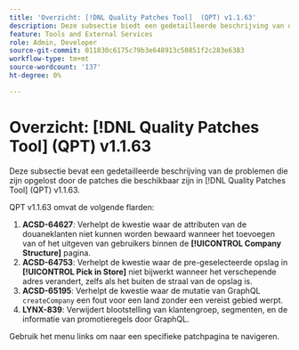 ```yaml
---
title: 'Overzicht: [!DNL Quality Patches Tool]  (QPT) v1.1.63'
description: Deze subsectie biedt een gedetailleerde beschrijving van de problemen die zijn opgelost door de patches die beschikbaar zijn in  [!DNL Quality Patches Tool]  (QPT) v1.1.63.
feature: Tools and External Services
role: Admin, Developer
source-git-commit: 011830c6175c79b3e648913c50851f2c283e6383
workflow-type: tm+mt
source-wordcount: '137'
ht-degree: 0%

---
```


# Overzicht: [!DNL Quality Patches Tool] (QPT) v1.1.63

Deze subsectie bevat een gedetailleerde beschrijving van de problemen die zijn opgelost door de patches die beschikbaar zijn in [!DNL Quality Patches Tool] (QPT) v1.1.63.

QPT v1.1.63 omvat de volgende flarden:

1. **ACSD-64627**: Verhelpt de kwestie waar de attributen van de douaneklanten niet kunnen worden bewaard wanneer het toevoegen van of het uitgeven van gebruikers binnen de **[!UICONTROL Company Structure]** pagina.
1. **ACSD-64753**: Verhelpt de kwestie waar de pre-geselecteerde opslag in **[!UICONTROL Pick in Store]** niet bijwerkt wanneer het verschepende adres verandert, zelfs als het buiten de straal van de opslag is.
1. **ACSD-65195**: Verhelpt de kwestie waar de mutatie van GraphQL `createCompany` een fout voor een land zonder een vereist gebied werpt.
1. **LYNX-839**: Verwijdert blootstelling van klantengroep, segmenten, en de informatie van promotieregels door GraphQL.

Gebruik het menu links om naar een specifieke patchpagina te navigeren.
